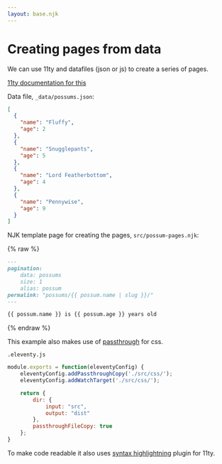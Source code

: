 ```yaml
---
layout: base.njk
---
```


# Creating pages from data

We can use 11ty and datafiles (json or js) to create a series of pages.

[11ty documentation for this](https://www.11ty.dev/docs/pages-from-data/)

Data file, ```_data/possums.json```:

```json
[
  {
    "name": "Fluffy",
    "age": 2
  },
  {
    "name": "Snugglepants",
    "age": 5
  },
  {
    "name": "Lord Featherbottom",
    "age": 4
  },
  {
    "name": "Pennywise",
    "age": 9
  }
]
```

NJK template page for creating the pages, ```src/possum-pages.njk```:

{% raw %}
```markdown
---
pagination:
    data: possums
    size: 1
    alias: possum
permalink: "possums/{{ possum.name | slug }}/"
---

{{ possum.name }} is {{ possum.age }} years old
```
{% endraw %}

This example also makes use of [passthrough](https://www.11ty.dev/docs/copy/) for css.

```.eleventy.js```
```js
module.exports = function(eleventyConfig) {
    eleventyConfig.addPassthroughCopy('./src/css/');
    eleventyConfig.addWatchTarget('./src/css/');

    return {
        dir: {
            input: "src",
            output: "dist"
        },
        passthroughFileCopy: true
    };
}
```

To make code readable it also uses [syntax highlightning](https://www.11ty.dev/docs/plugins/syntaxhighlight/) plugin for 11ty.

